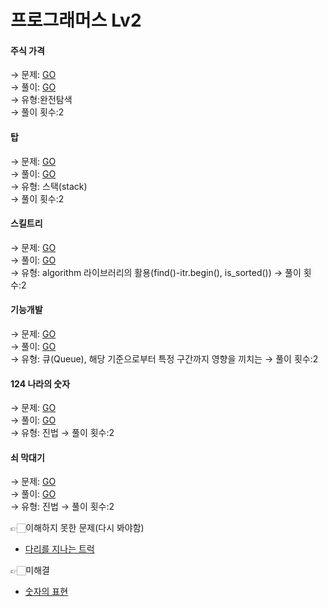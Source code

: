 # 프로그래머스 Lv2

#### 주식 가격  
→ 문제: <a href="https://programmers.co.kr/learn/courses/30/lessons/42584">GO</a>  
→ 풀이: <a href="https://github.com/Choyoonyoung98/Algorithm/blob/master/Programmers/programmers_lev2/StockPrice/StockPrice/main.cpp">GO</a>  
→ 유형:완전탐색  
→ 풀이 횟수:2

#### 탑  
→ 문제: <a href="https://programmers.co.kr/learn/courses/30/lessons/42588">GO</a>  
→ 풀이: <a href="https://github.com/Choyoonyoung98/Algorithm/blob/master/Programmers/programmers_lev2/Tower/Tower/main.cpp">GO</a>  
→ 유형: 스택(stack)  
→ 풀이 횟수:2  

#### 스킬트리
→ 문제: <a href="https://programmers.co.kr/learn/courses/30/lessons/49993">GO</a>  
→ 풀이: <a href="https://github.com/Choyoonyoung98/Algorithm/blob/master/Programmers/programmers_lev2/SkillTree/SkillTree/main.cpp">GO</a>  
→ 유형: algorithm 라이브러리의 활용(find()-itr.begin(), is_sorted()) 
→ 풀이 횟수:2  

#### 기능개발
→ 문제: <a href="https://programmers.co.kr/learn/courses/30/lessons/42586">GO</a>  
→ 풀이: <a href="https://github.com/Choyoonyoung98/Algorithm/blob/master/Programmers/programmers_lev2/FunctionDev/FunctionDev/main.cpp">GO</a>  
→ 유형: 큐(Queue), 해당 기준으로부터 특정 구간까지 영향을 끼치는 
→ 풀이 횟수:2  

#### 124 나라의 숫자
→ 문제: <a href="https://programmers.co.kr/learn/courses/30/lessons/12899">GO</a>  
→ 풀이: <a href="https://github.com/Choyoonyoung98/Algorithm/blob/master/Programmers/programmers_lev2/124WorldNumb/124WorldNumb/main.cpp">GO</a>  
→ 유형: 진법
→ 풀이 횟수:2  

#### 쇠 막대기
→ 문제: <a href="https://programmers.co.kr/learn/courses/30/lessons/42585">GO</a>  
→ 풀이: <a href="https://github.com/Choyoonyoung98/Algorithm/blob/master/Programmers/programmers_lev2/IronBar/IronBar/main.cpp">GO</a>  
→ 유형: 진법
→ 풀이 횟수:2  


👉🏻이해하지 못한 문제(다시 봐야함)
- <a href="https://github.com/Choyoonyoung98/Algorithm/blob/master/programmers_lev2/IronBar/IronBar/main.cpp">다리를 지나는 트럭</a>

👉🏻미해결
- <a href="https://github.com/Choyoonyoung98/Algorithm/blob/master/programmers_lev2/ExpressionOfNumb/ExpressionOfNumb/main.cpp">숫자의 표현</a>
  
